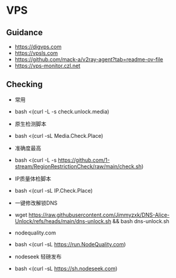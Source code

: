 # VPS

## Guidance 

* https://digvps.com
* https://vpsls.com
* https://github.com/mack-a/v2ray-agent?tab=readme-ov-file
* https://vps-monitor.czl.net
  
## Checking
* 常用
* bash <(curl -L -s check.unlock.media)

* 原生检测脚本
* bash <(curl -sL Media.Check.Place)

* 准确度最高
* bash <(curl -L -s https://github.com/1-stream/RegionRestrictionCheck/raw/main/check.sh)

* IP质量体检脚本
* bash <(curl -sL IP.Check.Place)

* 一键修改解锁DNS
* wget https://raw.githubusercontent.com/Jimmyzxk/DNS-Alice-Unlock/refs/heads/main/dns-unlock.sh && bash dns-unlock.sh

* nodequality.com 
* bash <(curl -sL https://run.NodeQuality.com)

* nodeseek 轻磅发布 
* bash <(curl -sL https://sh.nodeseek.com)      

